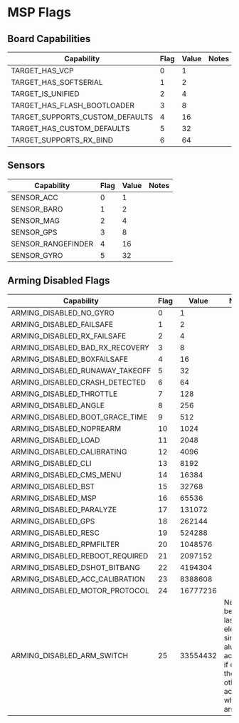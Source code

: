 # MSP Flags

## Board Capabilities

| Capability | Flag | Value | Notes |
|------|------|------|-------|
| TARGET_HAS_VCP | 0 | 1 | |
| TARGET_HAS_SOFTSERIAL | 1 | 2 | |
| TARGET_IS_UNIFIED | 2 | 4 | |
| TARGET_HAS_FLASH_BOOTLOADER | 3 | 8 | |
| TARGET_SUPPORTS_CUSTOM_DEFAULTS | 4 | 16 | |
| TARGET_HAS_CUSTOM_DEFAULTS | 5 | 32 | |
| TARGET_SUPPORTS_RX_BIND | 6 | 64 | |

## Sensors

| Capability | Flag | Value | Notes |
|------|------|------|-------|
| SENSOR_ACC | 0 | 1 | |
| SENSOR_BARO | 1 | 2 | |
| SENSOR_MAG | 2 | 4 | |
| SENSOR_GPS | 3 | 8 | |
| SENSOR_RANGEFINDER | 4 | 16 | |
| SENSOR_GYRO | 5 | 32 | |

## Arming Disabled Flags

| Capability | Flag | Value | Notes |
|------|------|------|-------|
| ARMING_DISABLED_NO_GYRO | 0 | 1 | |
| ARMING_DISABLED_FAILSAFE | 1 | 2 | |
| ARMING_DISABLED_RX_FAILSAFE | 2 | 4 | |
| ARMING_DISABLED_BAD_RX_RECOVERY | 3 | 8 | |
| ARMING_DISABLED_BOXFAILSAFE | 4 | 16 | |
| ARMING_DISABLED_RUNAWAY_TAKEOFF | 5 | 32 | |
| ARMING_DISABLED_CRASH_DETECTED | 6 | 64 | |
| ARMING_DISABLED_THROTTLE | 7 | 128 | |
| ARMING_DISABLED_ANGLE | 8 | 256 | |
| ARMING_DISABLED_BOOT_GRACE_TIME | 9 | 512 | |
| ARMING_DISABLED_NOPREARM | 10 | 1024 | |
| ARMING_DISABLED_LOAD | 11 | 2048 | |
| ARMING_DISABLED_CALIBRATING | 12 | 4096 | |
| ARMING_DISABLED_CLI | 13 | 8192 | |
| ARMING_DISABLED_CMS_MENU | 14 | 16384 | |
| ARMING_DISABLED_BST | 15 | 32768 | |
| ARMING_DISABLED_MSP | 16 | 65536 | |
| ARMING_DISABLED_PARALYZE | 17 | 131072 | |
| ARMING_DISABLED_GPS | 18 | 262144 | |
| ARMING_DISABLED_RESC | 19 | 524288 | |
| ARMING_DISABLED_RPMFILTER | 20 | 1048576 | |
| ARMING_DISABLED_REBOOT_REQUIRED | 21 | 2097152 | |
| ARMING_DISABLED_DSHOT_BITBANG | 22 | 4194304 | |
| ARMING_DISABLED_ACC_CALIBRATION | 23 | 8388608 | |
| ARMING_DISABLED_MOTOR_PROTOCOL | 24 | 16777216 | |
| ARMING_DISABLED_ARM_SWITCH | 25 | 33554432 | Needs to be the last element, since it's always activated if one of the others is active when arming |
